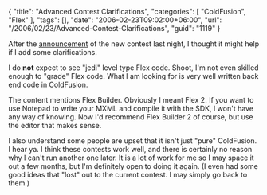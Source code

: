 {
	"title": "Advanced Contest Clarifications",
	"categories": [
		"ColdFusion",
		"Flex"
	],
	"tags": [],
	"date": "2006-02-23T09:02:00+06:00",
	"url": "/2006/02/23/Advanced-Contest-Clarifications",
	"guid": "1119"
}

After the <a href="http://ray.camdenfamily.com/index.cfm/2006/2/22/Advanced-Contest-Announced">announcement</a> of the new contest last night, I thought it might help if I add some clarifications.

I do <b>not</b> expect to see "jedi" level type Flex code. Shoot, I'm not even skilled enough to "grade" Flex code. What I am looking for is very well written back end code in ColdFusion. 

The content mentions Flex Builder. Obviously I meant Flex 2. If you want to use Notepad to write your MXML and compile it with the SDK, I won't have any way of knowing. Now I'd recommend Flex Builder 2 of course, but use the editor that makes sense.

I also understand some people are upset that it isn't just "pure" ColdFusion. I hear ya. I think these contests work well, and there is certainly no reason why I can't run another one later. It is a lot of work for me so I may space it out a few months, but I'm definitely open to doing it again. (I even had some good ideas that "lost" out to the current contest. I may simply go back to them.)